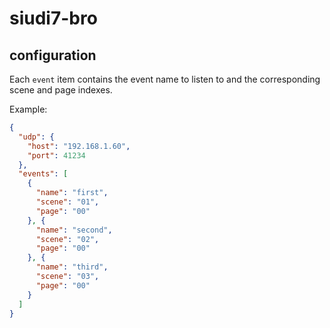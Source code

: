 # siudi7-bro

## configuration

Each `event` item contains the event name to listen to and the corresponding scene and page indexes.

Example:

```json
{
  "udp": {
    "host": "192.168.1.60",
    "port": 41234
  },
  "events": [
    {
      "name": "first",
      "scene": "01",
      "page": "00"
    }, {
      "name": "second",
      "scene": "02",
      "page": "00"
    }, {
      "name": "third",
      "scene": "03",
      "page": "00"
    }
  ]
}
```
